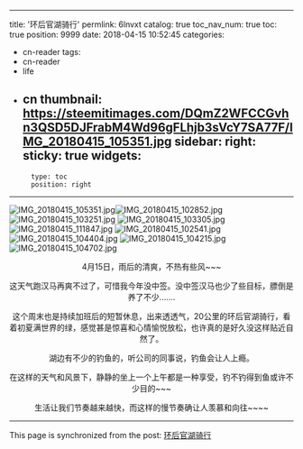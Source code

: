 
---
title: '环后官湖骑行'
permlink: 6lnvxt
catalog: true
toc_nav_num: true
toc: true
position: 9999
date: 2018-04-15 10:52:45
categories:
- cn-reader
tags:
- cn-reader
- life
- cn
thumbnail: https://steemitimages.com/DQmZ2WFCCGvhn3QSD5DJFrabM4Wd96gFLhjb3sVcY7SA77F/IMG_20180415_105351.jpg
sidebar:
    right:
        sticky: true
widgets:
    -
        type: toc
        position: right
---


![IMG_20180415_105351.jpg](https://steemitimages.com/DQmZ2WFCCGvhn3QSD5DJFrabM4Wd96gFLhjb3sVcY7SA77F/IMG_20180415_105351.jpg)![IMG_20180415_102852.jpg](https://steemitimages.com/DQmdV1C6nbJG4YYW31T7qwovEiRmHeqK7LySA5XW9VToB6s/IMG_20180415_102852.jpg)
![IMG_20180415_103251.jpg](https://steemitimages.com/DQmRPxsJFU4RqXiM77koaUV16mAJ9E8oQVwviA3nCriwbxw/IMG_20180415_103251.jpg)
![IMG_20180415_103305.jpg](https://steemitimages.com/DQmNirRjk7wGFeoyu1bz8q1HrHQsaCyz9AY4vzaows4zBG2/IMG_20180415_103305.jpg)
![IMG_20180415_111847.jpg](https://steemitimages.com/DQmag7oGxjVVL4JRcWPwfe3zttpBGVtkq6uDvSdv6A45BzY/IMG_20180415_111847.jpg)
![IMG_20180415_102541.jpg](https://steemitimages.com/DQmRqM8qWKEphvGzmR3ukJhNWWdTLBTmAoFAb1DYXY5Z38Y/IMG_20180415_102541.jpg)
![IMG_20180415_104404.jpg](https://steemitimages.com/DQmQsM22WKiUYBQB9kjNtKivj5akEk5ScRRZPFvH5AvhdMp/IMG_20180415_104404.jpg)
![IMG_20180415_104215.jpg](https://steemitimages.com/DQmXTzoiWev59WuZ5VhUPVGyaMtWPcFKZp4bmAMjCtKgmda/IMG_20180415_104215.jpg)
![IMG_20180415_104702.jpg](https://steemitimages.com/DQmNjp9f7cq8BUsMrdBxmvjZ4VKZozcfnoRa9tzH77nyfjF/IMG_20180415_104702.jpg)

<center>4月15日，雨后的清爽，不热有些风~~~

这天气跑汉马再爽不过了，可惜我今年没中签。没中签汉马也少了些目标，膘倒是养了不少.......

这个周末也是持续加班后的短暂休息，出来透透气，20公里的环后官湖骑行，看着初夏满世界的绿，感觉甚是惊喜和心情愉悦放松，也许真的是好久没这样贴近自然了。

湖边有不少的钓鱼的，听公司的同事说，钓鱼会让人上瘾。

在这样的天气和风景下，静静的坐上一个上午都是一种享受，钓不钓得到鱼或许不少目的~~~

生活让我们节奏越来越快，而这样的慢节奏确让人羡慕和向往~~~~</center>

- - -

This page is synchronized from the post: [环后官湖骑行](https://steemit.com/@yellowbird/6lnvxt)
